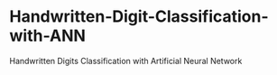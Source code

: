 # Handwritten-Digit-Classification-with-ANN
Handwritten Digits Classification with Artificial Neural Network
